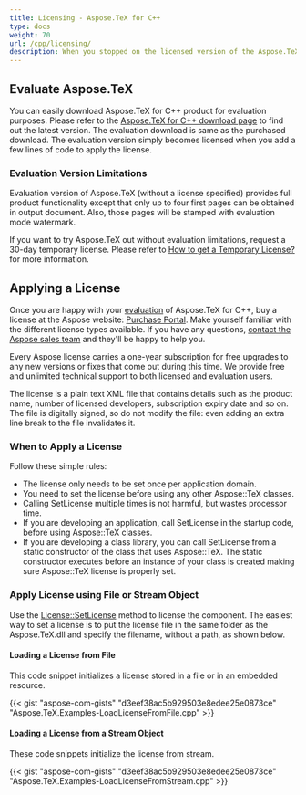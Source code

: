 ```yaml
---
title: Licensing - Aspose.TeX for C++
type: docs
weight: 70
url: /cpp/licensing/
description: When you stopped on the licensed version of the Aspose.TeX API solution for C++ here you find out how to apply the license.
---
```


## **Evaluate Aspose.TeX**
You can easily download Aspose.TeX for C++ product for evaluation purposes. Please refer to the [Aspose.TeX for C++ download page](https://www.nuget.org/packages/Aspose.TeX.Cpp/) to find out the latest version. The evaluation download is same as the purchased download. The evaluation version simply becomes licensed when you add a few lines of code to apply the license.

### **Evaluation Version Limitations**
Evaluation version of Aspose.TeX (without a license specified) provides full product functionality except that only up to four first pages can be obtained in output document. Also, those pages will be stamped with evaluation mode watermark.

If you want to try Aspose.TeX out without evaluation limitations, request a 30-day temporary license. Please refer to [How to get a Temporary License?](https://purchase.aspose.com/temporary-license) for more information.

## **Applying a License**
Once you are happy with your [evaluation]() of Aspose.TeX for C++, buy a license at the Aspose website: [Purchase Portal](http://www.aspose.com/purchase/default.aspx). Make yourself familiar with the different license types available. If you have any questions, [contact the Aspose sales team](http://www.aspose.com/corporate/contact/default.aspx) and they'll be happy to help you.

Every Aspose license carries a one-year subscription for free upgrades to any new versions or fixes that come out during this time. We provide free and unlimited technical support to both licensed and evaluation users.

The license is a plain text XML file that contains details such as the product name, number of licensed developers, subscription expiry date and so on. The file is digitally signed, so do not modify the file: even adding an extra line break to the file invalidates it.
### **When to Apply a License**
Follow these simple rules:

- The license only needs to be set once per application domain.
- You need to set the license before using any other Aspose::TeX classes.
- Calling SetLicense multiple times is not harmful, but wastes processor time.
- If you are developing an application, call SetLicense in the startup code, before using Aspose::TeX classes.
- If you are developing a class library, you can call SetLicense from a static constructor of the class that uses Aspose::TeX. The static constructor executes before an instance of your class is created making sure Aspose::TeX license is properly set.
### **Apply License using File or Stream Object**
Use the [License::SetLicense](https://reference.aspose.com/tex/cpp/class/aspose.te_x.license) method to license the component. The easiest way to set a license is to put the license file in the same folder as the Aspose.TeX.dll and specify the filename, without a path, as shown below.
#### **Loading a License from File**
This code snippet initializes a license stored in a file or in an embedded resource.

{{< gist "aspose-com-gists" "d3eef38ac5b929503e8edee25e0873ce" "Aspose.TeX.Examples-LoadLicenseFromFile.cpp" >}}
#### **Loading a License from a Stream Object**
These code snippets initialize the license from stream.

{{< gist "aspose-com-gists" "d3eef38ac5b929503e8edee25e0873ce" "Aspose.TeX.Examples-LoadLicenseFromStream.cpp" >}}
